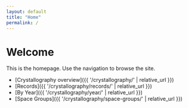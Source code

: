 ```yaml
---
layout: default
title: "Home"
permalink: /
---
```


# Welcome
This is the homepage. Use the navigation to browse the site.

- [Crystallography overview]({{ '/crystallography/' | relative_url }})
- [Records]({{ '/crystallography/records/' | relative_url }})
- [By Year]({{ '/crystallography/year/' | relative_url }})
- [Space Groups]({{ '/crystallography/space-groups/' | relative_url }})